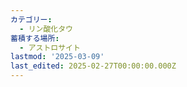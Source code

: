 ```yaml
---
カテゴリー:
  - リン酸化タウ
蓄積する場所:
  - アストロサイト
lastmod: '2025-03-09'
last_edited: 2025-02-27T00:00:00.000Z
---
```



